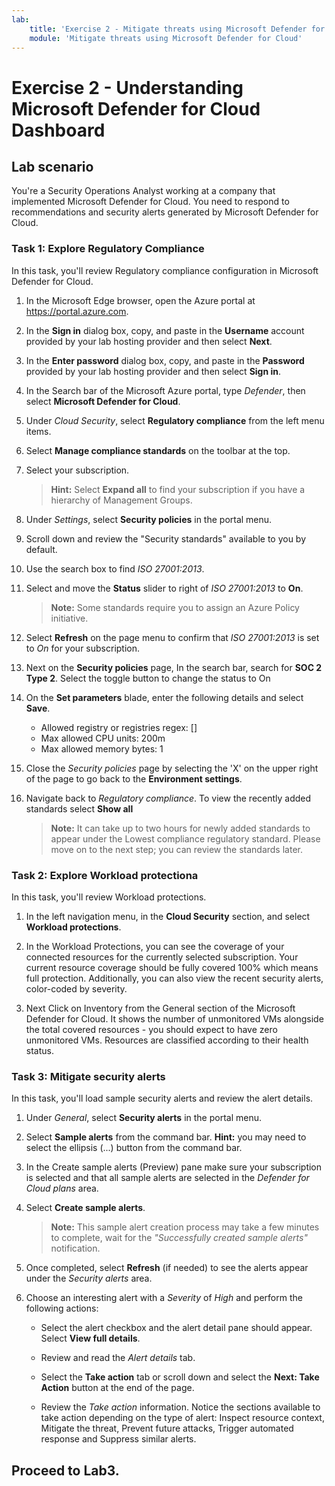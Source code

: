 ```yaml
---
lab:
    title: 'Exercise 2 - Mitigate threats using Microsoft Defender for Cloud'
    module: 'Mitigate threats using Microsoft Defender for Cloud'
---
```


# Exercise 2 - Understanding Microsoft Defender for Cloud Dashboard

## Lab scenario

You're a Security Operations Analyst working at a company that implemented Microsoft Defender for Cloud. You need to respond to recommendations and security alerts generated by Microsoft Defender for Cloud.

### Task 1: Explore Regulatory Compliance

In this task, you'll review Regulatory compliance configuration in Microsoft Defender for Cloud.

1. In the Microsoft Edge browser, open the Azure portal at https://portal.azure.com.

1. In the **Sign in** dialog box, copy, and paste in the **Username** account provided by your lab hosting provider and then select **Next**.

1. In the **Enter password** dialog box, copy, and paste in the **Password** provided by your lab hosting provider and then select **Sign in**.

1. In the Search bar of the Microsoft Azure portal, type *Defender*, then select **Microsoft Defender for Cloud**.

1. Under *Cloud Security*, select **Regulatory compliance** from the left menu items.

1. Select **Manage compliance standards** on the toolbar at the top.

1. Select your subscription.

    >**Hint:** Select **Expand all** to find your subscription if you have a hierarchy of Management Groups.

1. Under *Settings*, select **Security policies** in the portal menu.

1. Scroll down and review the "Security standards" available to you by default.

1. Use the search box to find *ISO 27001:2013*.

1. Select and move the **Status** slider to right of *ISO 27001:2013* to **On**.

    >**Note:** Some standards require you to assign an Azure Policy initiative.

1. Select **Refresh** on the page menu to confirm that *ISO 27001:2013* is set to *On* for your subscription.

1. Next on the **Security policies** page, In the search bar, search for **SOC 2 Type 2**. Select the toggle button to change the status to On

1. On the **Set parameters** blade, enter the following details and select **Save**.

     - Allowed registry or registries regex: []
     - Max allowed CPU units: 200m
     - Max allowed memory bytes: 1

1. Close the *Security policies* page by selecting the 'X' on the upper right of the page to go back to the **Environment settings**.

1. Navigate back to *Regulatory compliance*. To view the recently added standards select **Show all**

     >**Note:** It can take up to two hours for newly added standards to appear under the Lowest compliance regulatory standard. Please move on to the next step; you can review the standards later.


### Task 2: Explore Workload protectiona

In this task, you'll review Workload protections.  

1. In the left navigation menu, in the **Cloud Security** section, and select **Workload protections**.

1. In the Workload Protections, you can see the coverage of your connected resources for the currently selected subscription. Your current resource coverage should be fully covered 100% which means full protection. Additionally, you can also view the recent security alerts, color-coded by severity.

1. Next Click on Inventory from the General section of the Microsoft Defender for Cloud. It shows the number of unmonitored VMs alongside the total covered resources - you should expect to have zero unmonitored VMs. Resources are classified according to their health status.

<!--- In this task, you'll review cloud security posture management.  The Secure Score information can take 24 hours to recalculate. It's recommended to do this task again in 24 hours.

1. Under *Cloud Security*, select **Security posture** from the left menu items.

1. The *Secure score* defaults to the *Azure environment*.

1. Under the *Environment* tab, select **View recommendations >** link.

1. Select **Add filter** and then select **Resource type**.

1. Select the **Machines - Azure Arc** checkbox and then select the **Apply** button.

    >**Note:** If you don't see **Machines - Azure Arc** listed, make sure you have completed Learning Path 3 - Lab 1 - Exercise 1 Task 4..

1. Select any recommendation where the status isn't *"Completed"*.

1. Review the recommendation and in the **Take action** tab scroll down to **Delegate** and select **Assign owner & set due date**.

1. In the **Create assignment** window, leave *Type* set to *Defender for Cloud* and expand the **Assignment details**.

1. In the `Set owner` *Email address* box, type in your admin email. **Hint:** You can copy it from the instructions in the *Resources* tab.

1. Explore the *Set remediation timeframe* and *Set email notifications* options and select **Create**.

    >**Note:** If you see the error *Failed to create requested assignments*, try again later.

1. Close the recommendation page by selecting the 'X' on the upper right of the window. --->

### Task 3: Mitigate security alerts

In this task, you'll load sample security alerts and review the alert details.

1. Under *General*, select **Security alerts** in the portal menu.

1. Select **Sample alerts** from the command bar. **Hint:** you may need to select the ellipsis (...) button from the command bar.

1. In the Create sample alerts (Preview) pane make sure your subscription is selected and that all sample alerts are selected in the *Defender for Cloud plans* area.

1. Select **Create sample alerts**.  

    >**Note:** This sample alert creation process may take a few minutes to complete, wait for the *"Successfully created sample alerts"* notification.

1. Once completed, select **Refresh** (if needed) to see the alerts appear under the *Security alerts* area.

1. Choose an interesting alert with a *Severity* of *High* and perform the following actions:

    - Select the alert checkbox and the alert detail pane should appear. Select **View full details**.

    - Review and read the *Alert details* tab.

    - Select the **Take action** tab or scroll down and select the **Next: Take Action** button at the end of the page.

    - Review the *Take action* information. Notice the sections available to take action depending on the type of alert: Inspect resource context, Mitigate the threat, Prevent future attacks, Trigger automated response and Suppress similar alerts.

## Proceed to Lab3.
